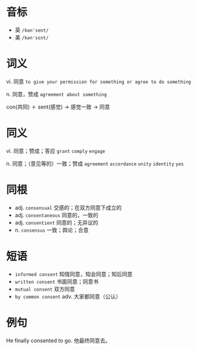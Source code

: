 # 音标

- 英 `/kən'sent/`
- 美 `/kən'sɛnt/`

# 词义

vi. 同意
`to give your permission for something or agree to do something`

n. 同意，赞成
`agreement about something`



con(共同) ＋ sent(感觉) → 感觉一致 → 同意

# 同义

vi. 同意；赞成；答应
`grant` `comply` `engage`

n. 同意；（意见等的）一致；赞成
`agreement` `accordance` `unity` `identity` `yes`

# 同根

- adj. `consensual` 交感的；在双方同意下成立的
- adj. `consentaneous` 同意的，一致的
- adj. `consentient` 同意的；无异议的
- n. `consensus` 一致；舆论；合意

# 短语

- `informed consent` 知情同意，知会同意；知后同意
- `written consent` 书面同意；同意书
- `mutual consent` 双方同意
- `by common consent` adv. 大家都同意（公认）

# 例句

He finally consented to go.
他最终同意去。


